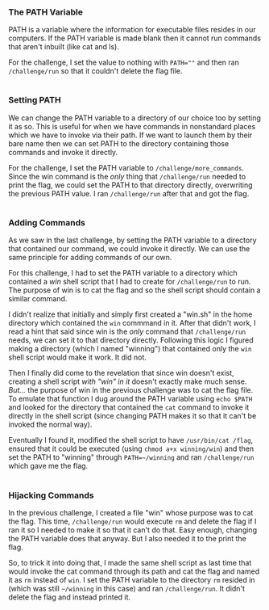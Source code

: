 ### The PATH Variable
PATH is a variable where the information for executable files resides in our computers. If the PATH variable is made blank then it cannot run commands that aren't inbuilt (like cat and ls). 

For the challenge, I set the value to nothing with `PATH=""` and then ran `/challenge/run` so that it couldn't delete the flag file.
#
### Setting PATH
We can change the PATH variable to a directory of our choice too by setting it as so. This is useful for when we have commands in nonstandard places which we have to invoke via their path. If we want to launch them by their bare name then we can set PATH to the directory containing those commands and invoke it directly.

For the challenge, I set the PATH variable to `/challenge/more_commands`. Since the win command is the _only_ thing that `/challenge/run` needed to print the flag, we could set the PATH to that directory directly, overwriting the previous PATH value. I ran `/challenge/run` after that and got the flag.
#
### Adding Commands
As we saw in the last challenge, by setting the PATH variable to a directory that contained our command, we could invoke it directly. We can use the same principle for adding commands of our own. 

For this challenge, I had to set the PATH variable to a directory which contained a _win_ shell script that I had to create for `/challenge/run` to run. The purpose of win is to cat the flag and so the shell script should contain a similar command. 

I didn't realize that initially and simply first created a "win.sh" in the home directory which contained the `win` commmand in it. After that didn't work, I read a hint that said since win is the _only_ command that `/challenge/run` needs, we can set it to that directory directly. Following this logic I figured making a directory (which I named "winning") that contained only the `win` shell script would make it work. It did not.

Then I finally did come to the revelation that since win doesn't exist, creating a shell script _with "win" in it_ doesn't exactly make much sense. _But..._ the purpose of win in the previous challenge was to cat the flag file. To emulate that function I dug around the PATH variable using `echo $PATH` and looked for the directory that contained the `cat` command to invoke it directly in the shell script (since changing PATH makes it so that it can't be invoked the normal way). 

Eventually I found it, modified the shell script to have `/usr/bin/cat /flag`, ensured that it could be executed (using `chmod a+x winning/win`) and then set the PATH to "winning" through `PATH=~/winning` and ran `/challenge/run` which gave me the flag.
#
### Hijacking Commands
In the previous challenge, I created a file "win" whose purpose was to cat the flag. This time, `/challenge/run` would execute `rm` and delete the flag if I ran it so I needed to make it so that it can't do that. Easy enough, changing the PATH variable does that anyway. But I also needed it to the print the flag.

So, to trick it into doing that, I made the same shell script as last time that would invoke the cat command through its path and cat the flag and named it as `rm` instead of `win`. I set the PATH variable to the directory `rm` resided in (which was still `~/winning` in this case) and ran `/challenge/run`. It didn't delete the flag and instead printed it.
#

